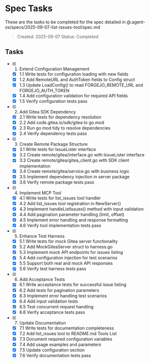 # Spec Tasks

These are the tasks to be completed for the spec detailed in @.agent-os/specs/2025-09-07-list-issues-tool/spec.md

> Created: 2025-09-07
> Status: Completed

## Tasks

- [x] 1. Extend Configuration Management
   - [x] 1.1 Write tests for configuration loading with new fields
   - [x] 1.2 Add RemoteURL and AuthToken fields to Config struct
   - [x] 1.3 Update LoadConfig() to read FORGEJO_REMOTE_URL and FORGEJO_AUTH_TOKEN
   - [x] 1.4 Add configuration validation for required API fields
   - [x] 1.5 Verify configuration tests pass

- [x] 2. Add Gitea SDK Dependency
   - [x] 2.1 Write tests for dependency resolution
   - [x] 2.2 Add code.gitea.io/sdk/gitea to go.mod
   - [x] 2.3 Run go mod tidy to resolve dependencies
   - [x] 2.4 Verify dependency tests pass

- [x] 3. Create Remote Package Structure
   - [x] 3.1 Write tests for IssueLister interface
   - [x] 3.2 Create remote/gitea/interface.go with IssueLister interface
   - [x] 3.3 Create remote/gitea/gitea_client.go with SDK client implementation
   - [x] 3.4 Create remote/gitea/service.go with business logic
   - [x] 3.5 Implement dependency injection in server package
   - [x] 3.6 Verify remote package tests pass

- [x] 4. Implement MCP Tool
   - [x] 4.1 Write tests for list_issues tool handler
   - [x] 4.2 Add list_issues tool registration in NewServer()
   - [x] 4.3 Implement handleListIssues() method with input validation
   - [x] 4.4 Add pagination parameter handling (limit, offset)
   - [x] 4.5 Implement error handling and response formatting
   - [x] 4.6 Verify tool implementation tests pass

- [x] 5. Enhance Test Harness
  - [x] 5.1 Write tests for mock Gitea server functionality
  - [x] 5.2 Add MockGiteaServer struct to harness.go
  - [x] 5.3 Implement mock API endpoints for issues listing
  - [x] 5.4 Add configuration injection for test scenarios
  - [x] 5.5 Support both real and mock API responses
  - [x] 5.6 Verify test harness tests pass

- [x] 6. Add Acceptance Tests
  - [x] 6.1 Write acceptance tests for successful issue listing
  - [x] 6.2 Add tests for pagination parameters
  - [x] 6.3 Implement error handling test scenarios
  - [x] 6.4 Add input validation tests
  - [x] 6.5 Test concurrent request handling
  - [x] 6.6 Verify acceptance tests pass

- [x] 7. Update Documentation
  - [x] 7.1 Write tests for documentation completeness
  - [x] 7.2 Add list_issues tool to README.md Tools List
  - [x] 7.3 Document required configuration variables
  - [x] 7.4 Add usage examples and parameters
  - [x] 7.5 Update configuration section
  - [x] 7.6 Verify documentation tests pass
